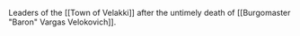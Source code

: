 Leaders of the [[Town of Velakki]] after the untimely death of [[Burgomaster "Baron" Vargas Velokovich]].